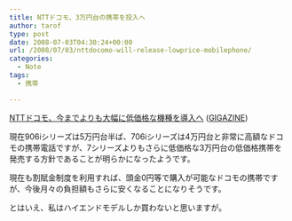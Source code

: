 ```yaml
---
title: NTTドコモ、3万円台の携帯を投入へ
author: tarof
type: post
date: 2008-07-03T04:30:24+00:00
url: /2008/07/03/nttdocomo-will-release-lowprice-mobilephone/
categories:
  - Note
tags:
  - 携帯

---
```

[NTTドコモ、今までよりも大幅に低価格な機種を導入へ][1] ([GIGAZINE][2])

現在906iシリーズは5万円台半ば、706iシリーズは4万円台と非常に高額なドコモの携帯電話ですが、7シリーズよりもさらに低価格な3万円台の低価格携帯を発売する方針であることが明らかになったようです。

現在も割賦金制度を利用すれば、頭金0円等で購入が可能なドコモの携帯ですが、今後月々の負担額もさらに安くなることになりそうです。

とはいえ、私はハイエンドモデルしか買わないと思いますが。

 [1]: http://gigazine.net/index.php?/news/comments/20080703_docomo_lowprice/
 [2]: http://gigazine.net/